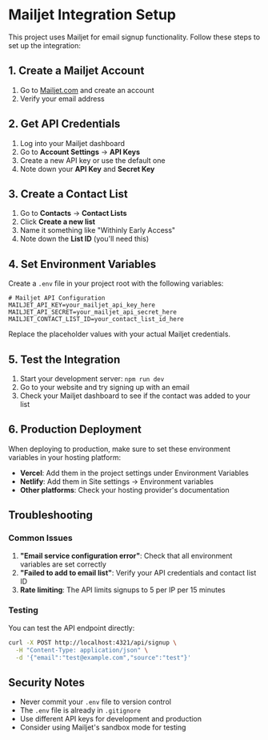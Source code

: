 # Mailjet Integration Setup

This project uses Mailjet for email signup functionality. Follow these steps to set up the integration:

## 1. Create a Mailjet Account

1. Go to [Mailjet.com](https://www.mailjet.com/) and create an account
2. Verify your email address

## 2. Get API Credentials

1. Log into your Mailjet dashboard
2. Go to **Account Settings** → **API Keys**
3. Create a new API key or use the default one
4. Note down your **API Key** and **Secret Key**

## 3. Create a Contact List

1. Go to **Contacts** → **Contact Lists**
2. Click **Create a new list**
3. Name it something like "Withinly Early Access"
4. Note down the **List ID** (you'll need this)

## 4. Set Environment Variables

Create a `.env` file in your project root with the following variables:

```env
# Mailjet API Configuration
MAILJET_API_KEY=your_mailjet_api_key_here
MAILJET_API_SECRET=your_mailjet_api_secret_here
MAILJET_CONTACT_LIST_ID=your_contact_list_id_here
```

Replace the placeholder values with your actual Mailjet credentials.

## 5. Test the Integration

1. Start your development server: `npm run dev`
2. Go to your website and try signing up with an email
3. Check your Mailjet dashboard to see if the contact was added to your list

## 6. Production Deployment

When deploying to production, make sure to set these environment variables in your hosting platform:

- **Vercel**: Add them in the project settings under Environment Variables
- **Netlify**: Add them in Site settings → Environment variables
- **Other platforms**: Check your hosting provider's documentation

## Troubleshooting

### Common Issues

1. **"Email service configuration error"**: Check that all environment variables are set correctly
2. **"Failed to add to email list"**: Verify your API credentials and contact list ID
3. **Rate limiting**: The API limits signups to 5 per IP per 15 minutes

### Testing

You can test the API endpoint directly:

```bash
curl -X POST http://localhost:4321/api/signup \
  -H "Content-Type: application/json" \
  -d '{"email":"test@example.com","source":"test"}'
```

## Security Notes

- Never commit your `.env` file to version control
- The `.env` file is already in `.gitignore`
- Use different API keys for development and production
- Consider using Mailjet's sandbox mode for testing 